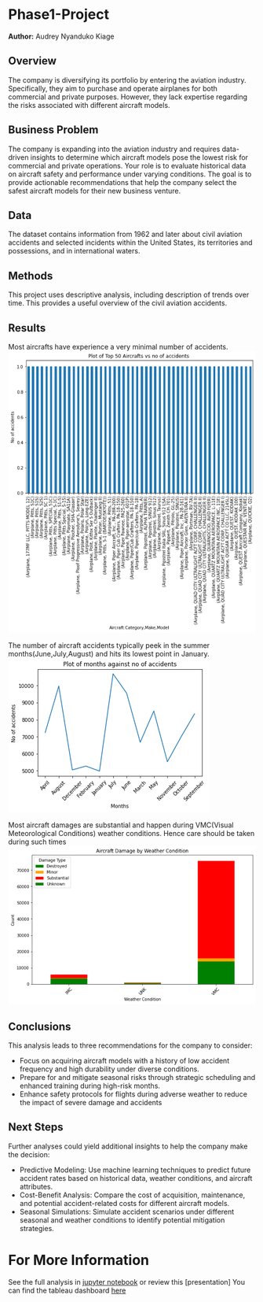 # Phase1-Project
**Author:** Audrey Nyanduko Kiage
## Overview
The company is diversifying its portfolio by entering the aviation industry. Specifically, they aim to purchase and operate airplanes for both commercial and private purposes. However, they lack expertise regarding the risks associated with different aircraft models.
## Business Problem
The company is expanding into the aviation industry and requires data-driven insights to determine which aircraft models pose the lowest risk for commercial and private operations. Your role is to evaluate historical data on aircraft safety and performance under varying conditions. The goal is to provide actionable recommendations that help the company select the safest aircraft models for their new business venture.
## Data
The dataset contains information from 1962 and later about civil aviation accidents and selected incidents within the United States, its territories and possessions, and in international waters.
## Methods
This project uses descriptive analysis, including description of trends over time. This provides a useful overview of the civil aviation accidents.
## Results
Most aircrafts have experience a very minimal number of accidents.
![Top 50](./Images/Top-50-Aircrafts-vs-no-of-accidents.png)

The number of aircraft accidents typically peek in the summer months(June,July,August) and hits its lowest point in January.
![Months](./Images/Months-against-no-of-accidents.png)

Most aircraft damages are substantial and happen during VMC(Visual Meteorological Conditions) weather conditions. Hence care should be taken during such times
![Aircraft](./Images/Aircraft-Damage-by-weather-Condition.png)
## Conclusions
This analysis leads to three recommendations for the company to consider:
*  Focus on acquiring aircraft models with a history of low accident frequency and high durability under diverse conditions.
*  Prepare for and mitigate seasonal risks through strategic scheduling and enhanced training during high-risk months.
*  Enhance safety protocols for flights during adverse weather to reduce the impact of severe damage and accidents
## Next Steps
Further analyses could yield additional insights to help the company make the decision:
*  Predictive Modeling: Use machine learning techniques to predict future accident rates based on historical data, weather conditions, and aircraft attributes.
*  Cost-Benefit Analysis: Compare the cost of acquisition, maintenance, and potential accident-related costs for different aircraft models.
*  Seasonal Simulations: Simulate accident scenarios under different seasonal and weather conditions to identify potential mitigation strategies.
# For More Information
See the full analysis in [jupyter notebook](./index.ipynb) or review this [presentation]
You can find the tableau dashboard [here](https://public.tableau.com/views/Dashboard_17323829453600/Dashboard?:language=en-GB&publish=yes&:sid=&:redirect=auth&:display_count=n&:origin=viz_share_link)
